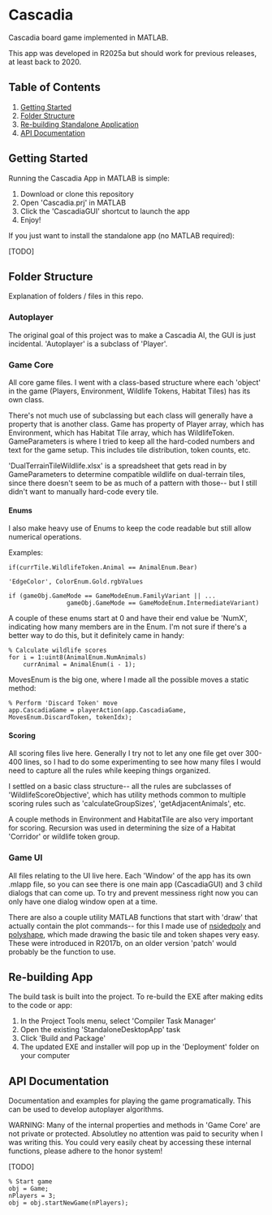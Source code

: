 # Cascadia
Cascadia board game implemented in MATLAB.

This app was developed in R2025a but should work for previous releases,
at least back to 2020.

## Table of Contents

 1. [Getting Started](#getting-started) 
 2. [Folder Structure](#folder-structure)
 3. [Re-building Standalone Application](#re-building-app)
 3. [API Documentation](#api-documentation)


## Getting Started
Running the Cascadia App in MATLAB is simple:
1. Download or clone this repository
2. Open 'Cascadia.prj' in MATLAB
3. Click the 'CascadiaGUI' shortcut to launch the app
4. Enjoy!

If you just want to install the standalone app (no MATLAB required):

[TODO]

## Folder Structure
Explanation of folders / files in this repo.

### Autoplayer
The original goal of this project was to make a Cascadia AI, the GUI is 
just incidental. 'Autoplayer' is a subclass of 'Player'.

### Game Core
All core game files. I went with a class-based structure where each 'object'
in the game (Players, Environment, Wildlife Tokens, Habitat Tiles) has its own class.

There's not much use of subclassing but each class will generally have a property that is another class.
Game has property of Player array, which has Environment, which has Habitat Tile array, which has 
WildlifeToken. 
GameParameters is where I tried to keep all the hard-coded numbers and text for the game setup.
This includes tile distribution, token counts, etc.

'DualTerrainTileWildlife.xlsx' is a spreadsheet that gets read in by GameParameters to
determine compatible wildlife on dual-terrain tiles, since there doesn't seem to be as much
of a pattern with those-- but I still didn't want to manually hard-code every tile. 

#### Enums
I also make heavy use of Enums to keep the code readable but still allow numerical operations. 

Examples:
``` 
if(currTile.WildlifeToken.Animal == AnimalEnum.Bear)

'EdgeColor', ColorEnum.Gold.rgbValues

if (gameObj.GameMode == GameModeEnum.FamilyVariant || ...
                gameObj.GameMode == GameModeEnum.IntermediateVariant)

```

A couple of these enums start at 0 and have their end value be 'NumX', indicating 
how many members are in the Enum. I'm not sure if there's a better way to do this, 
but it definitely came in handy:

``` 
% Calculate wildlife scores
for i = 1:uint8(AnimalEnum.NumAnimals)
    currAnimal = AnimalEnum(i - 1); 
```

MovesEnum is the big one, where I made all the possible moves a static method:
```
% Perform 'Discard Token' move
app.CascadiaGame = playerAction(app.CascadiaGame, MovesEnum.DiscardToken, tokenIdx);
```

#### Scoring
All scoring files live here. Generally I try not to let any one file get over 300-400 lines, 
so I had to do some experimenting to see how many files I would need to capture all the rules
while keeping things organized.

I settled on a basic class structure-- all the rules are subclasses of 'WildlifeScoreObjective', 
which has utility methods common to multiple scoring rules such as 'calculateGroupSizes', 
'getAdjacentAnimals', etc. 

A couple methods in Environment and HabitatTile are also very important for scoring. Recursion was used in 
determining the size of a Habitat 'Corridor' or wildlife token group. 

### Game UI
All files relating to the UI live here. Each 'Window' of the app has its own
.mlapp file, so you can see there is one main app (CascadiaGUI) and 3 child dialogs
that can come up. To try and prevent messiness right now you can only have one dialog
window open at a time. 

There are also a couple utility MATLAB functions that start with 'draw' that actually
contain the plot commands-- for this I made use of [nsidedpoly](#https://www.mathworks.com/help/matlab/ref/nsidedpoly.html)
and [polyshape](#https://www.mathworks.com/help/matlab/ref/polyshape.html), which made drawing the basic tile and token
shapes very easy. These were introduced in R2017b, on an older version 'patch' would
probably be the function to use.  

## Re-building App
The build task is built into the project. To re-build the EXE after making 
edits to the code or app:
1. In the Project Tools menu, select 'Compiler Task Manager'
2. Open the existing 'StandaloneDesktopApp' task
3. Click 'Build and Package'
4. The updated EXE and installer will pop up in the 'Deployment' folder on your computer


## API Documentation
Documentation and examples for playing the game programatically.
This can be used to develop autoplayer algorithms. 

WARNING: Many of the internal properties and methods in 'Game Core' are 
not private or protected. Absolutley no attention was paid to security 
when I was writing this. You could very easily cheat by accessing these
internal functions, please adhere to the honor system! 

[TODO]

``` 
% Start game
obj = Game;
nPlayers = 3;
obj = obj.startNewGame(nPlayers);
```